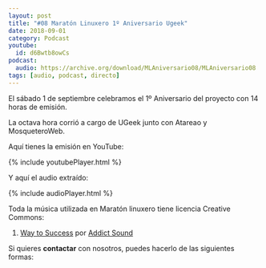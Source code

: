 ```yaml
---
layout: post
title: "#08 Maratón Linuxero 1º Aniversario Ugeek"
date: 2018-09-01
category: Podcast
youtube:
  id: d6Bwtb8owCs
podcast:
  audio: https://archive.org/download/MLAniversario08/MLAniversario08
tags: [audio, podcast, directo]
---
```

El sábado 1 de septiembre celebramos el 1º Aniversario del proyecto con 14 horas de emisión.

La octava hora corrió a cargo de UGeek junto con Atareao y MosqueteroWeb. 

Aquí tienes la emisión en YouTube:

{% include youtubePlayer.html %}

Y aquí el audio extraído:

{% include audioPlayer.html %}

Toda la música utilizada en Maratón linuxero tiene licencia Creative Commons:  
 
1. [Way to Success](https://www.jamendo.com/track/1334807/way-to-success) por [Addict Sound](https://www.jamendo.com/artist/451073/addict-sound)


Si quieres **contactar** con nosotros, puedes hacerlo de las siguientes formas:
